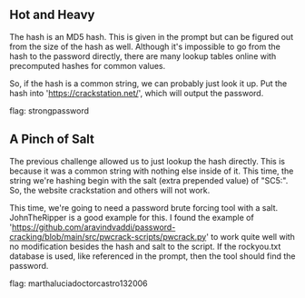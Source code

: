 ## Hot and Heavy
The hash is an MD5 hash. This is given in the prompt but can be figured out from the size of the hash as well. Although it's impossible to go from the hash to the password directly, there are many lookup tables online with precomputed hashes for common values. 

So, if the hash is a common string, we can probably just look it up. Put the hash into 'https://crackstation.net/', which will output the password. 

flag: strongpassword

## A Pinch of Salt
The previous challenge allowed us to just lookup the hash directly. This is because it was a common string with nothing else inside of it. This time, the string we're hashing begin with the salt (extra prepended value) of "SC5:". So, the website crackstation and others will not work. 

This time, we're going to need a password brute forcing tool with a salt. JohnTheRipper is a good example for this. I found the example of 'https://github.com/aravindvaddi/password-cracking/blob/main/src/pwcrack-scripts/pwcrack.py' to work quite well with no modification besides the hash and salt to the script. If the rockyou.txt database is used, like referenced in the prompt, then the tool should find the password. 

flag: marthaluciadoctorcastro132006